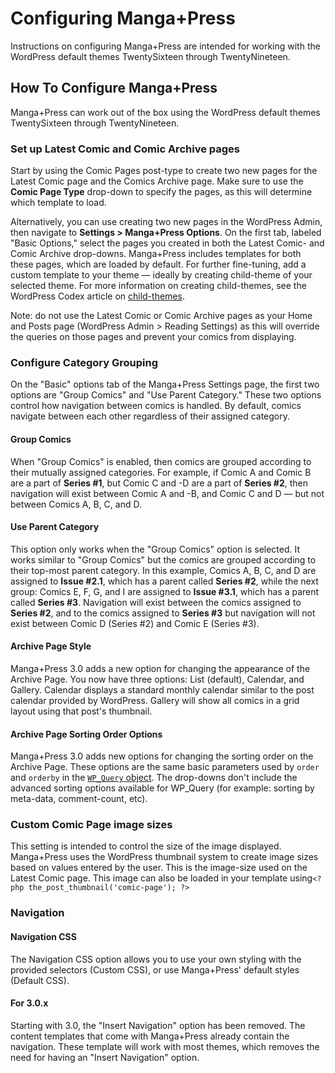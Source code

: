 # Configuring Manga+Press

Instructions on configuring Manga+Press are intended for working with the WordPress default themes TwentySixteen through TwentyNineteen.

## How To Configure Manga+Press

Manga+Press can work out of the box using the WordPress default themes TwentySixteen through TwentyNineteen.

### Set up Latest Comic and Comic Archive pages

Start by using the Comic Pages post-type to create two new pages for the Latest Comic page and the Comics Archive page. Make sure to use the **Comic Page Type** drop-down to specify the pages, as this will determine which template to load.

Alternatively, you can use creating two new pages in the WordPress Admin, then navigate to **Settings &gt; Manga+Press Options**. On the first tab, labeled "Basic Options," select the pages you created in both the Latest Comic- and Comic Archive drop-downs. Manga+Press includes templates for both these pages, which are loaded by default. For further fine-tuning, add a custom template to your theme — ideally by creating child-theme of your selected theme. For more information on creating child-themes, see the WordPress Codex article on [child-themes](http://codex.wordpress.org/Child_Themes).

Note: do not use the Latest Comic or Comic Archive pages as your Home and Posts page \(WordPress Admin &gt; Reading Settings\) as this will override the queries on those pages and prevent your comics from displaying.

### Configure Category Grouping

On the "Basic" options tab of the Manga+Press Settings page, the first two options are "Group Comics" and "Use Parent Category." These two options control how navigation between comics is handled. By default, comics navigate between each other regardless of their assigned category.

#### Group Comics

When "Group Comics" is enabled, then comics are grouped according to their mutually assigned categories. For example, if Comic A and Comic B are a part of **Series \#1**, but Comic C and -D are a part of **Series \#2**, then navigation will exist between Comic A and -B, and Comic C and D — but not between Comics A, B, C, and D.

#### Use Parent Category

This option only works when the "Group Comics" option is selected. It works similar to "Group Comics" but the comics are grouped according to their top-most parent category. In this example, Comics A, B, C, and D are assigned to **Issue \#2.1**, which has a parent called **Series \#2**, while the next group: Comics E, F, G, and I are assigned to **Issue \#3.1**, which has a parent called **Series \#3**. Navigation will exist between the comics assigned to **Series \#2**, and to the comics assigned to **Series \#3** but navigation will not exist between Comic D \(Series \#2\) and Comic E \(Series \#3\).

#### Archive Page Style

Manga+Press 3.0 adds a new option for changing the appearance of the Archive Page. You now have three options: List \(default\), Calendar, and Gallery. Calendar displays a standard monthly calendar similar to the post calendar provided by WordPress. Gallery will show all comics in a grid layout using that post's thumbnail.

#### Archive Page Sorting Order Options

Manga+Press 3.0 adds new options for changing the sorting order on the Archive Page. These options are the same basic parameters used by `order` and `orderby` in the [`WP_Query` object](https://codex.wordpress.org/Class_Reference/WP_Query#Order_.26_Orderby_Parameters). The drop-downs don't include the advanced sorting options available for WP\_Query \(for example: sorting by meta-data, comment-count, etc\).

### Custom Comic Page image sizes

This setting is intended to control the size of the image displayed. Manga+Press uses the WordPress thumbnail system to create image sizes based on values entered by the user. This is the image-size used on the Latest Comic page. This image can also be loaded in your template using`<?php the_post_thumbnail('comic-page'); ?>`

### Navigation

#### Navigation CSS

The Navigation CSS option allows you to use your own styling with the provided selectors \(Custom CSS\), or use Manga+Press' default styles \(Default CSS\).

#### For 3.0.x

Starting with 3.0, the "Insert Navigation" option has been removed. The content templates that come with Manga+Press already contain the navigation. These template will work with most themes, which removes the need for having an "Insert Navigation" option.

